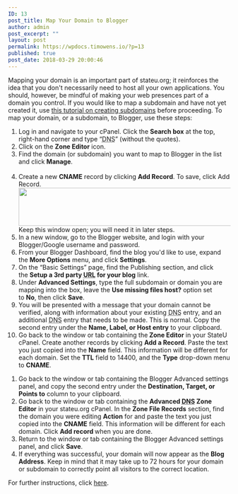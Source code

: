```yaml
---
ID: 13
post_title: Map Your Domain to Blogger
author: admin
post_excerpt: ""
layout: post
permalink: https://wpdocs.timowens.io/?p=13
published: true
post_date: 2018-03-29 20:00:46
---
```

Mapping your domain is an important part of stateu.org; it reinforces the idea that you don't necessarily need to host all your own applications. You should, however, be mindful of making your web presences part of a domain you control. If you would like to map a subdomain and have not yet created it, use&nbsp;<a class="urlextern" title="https://stateu.org/support/cpanel/creating-subdomains" href="http://stateu.org/docs/uncategorized/setting-up-subdomains/" target="_blank" rel="nofollow noopener noreferrer">this tutorial on creating subdomains</a>&nbsp;before proceeding. To map your domain, or a subdomain, to Blogger, use these steps:
<ol>
 	<li class="level1">Log in and navigate to your cPanel. Click the&nbsp;<strong>Search box</strong>&nbsp;at the top, right-hand corner and type “<abbr title="Domain Name System">DNS</abbr>” (without the quotes).</li>
 	<li class="level1">Click on the&nbsp;<strong>Zone Editor</strong>&nbsp;icon.</li>
 	<li class="level1">Find the domain (or subdomain) you want to map to Blogger in the list and click <strong>Manage</strong>.
<div class="li">&nbsp;</div></li>
 	<li class="level0">
<div class="li">Create a new&nbsp;<strong>CNAME</strong> record by clicking <strong>Add Record</strong>. To save, click Add Record.<img class="alignnone size-full wp-image-139" src="https://stateu.org/docs/wp-content/uploads/2018/03/Screen-Shot-2018-03-30-at-3.51.47-PM.png" alt="" width="1380" height="86">Keep this window open; you will need it in later steps.</div></li>
 	<li class="level0">
<div class="li">In a new window, go to the Blogger website, and login with your Blogger/Google username and password.</div></li>
 	<li class="level0">
<div class="li">From your Blogger Dashboard, find the blog you'd like to use, expand the&nbsp;<strong>More Options</strong>&nbsp;menu, and click&nbsp;<strong>Settings</strong>.</div></li>
 	<li class="level0">
<div class="li">On the “Basic Settings” page, find the Publishing section, and click the&nbsp;<strong>Setup a 3rd party&nbsp;<abbr title="Uniform Resource Locator">URL</abbr>&nbsp;for your blog</strong>&nbsp;link.</div></li>
 	<li class="level0">
<div class="li">Under&nbsp;<strong>Advanced Settings</strong>, type the full subdomain or domain you are mapping into the box, leave the&nbsp;<strong>Use missing files host?</strong>&nbsp;option set to&nbsp;<strong>No</strong>, then click&nbsp;<strong>Save</strong>.</div></li>
 	<li class="level0">
<div class="li">You will be presented with a message that your domain cannot be verified, along with information about your existing&nbsp;<abbr title="Domain Name System">DNS</abbr>&nbsp;entry, and an additional&nbsp;<abbr title="Domain Name System">DNS</abbr>&nbsp;entry that needs to be made. This is normal. Copy the second entry under the&nbsp;<strong>Name, Label, or Host entry</strong>&nbsp;to your clipboard.</div></li>
 	<li class="level0">
<div class="li">Go back to the window or tab containing the<strong>&nbsp;Zone Editor</strong>&nbsp;in your StateU cPanel. Create another records&nbsp;by clicking&nbsp;<strong>Add a Record</strong>. Paste the text you just copied into the&nbsp;<strong>Name</strong>&nbsp;field. This information will be different for each domain. Set the&nbsp;<strong>TTL</strong>&nbsp;field to 14400, and the&nbsp;<strong>Type</strong>&nbsp;drop-down menu to&nbsp;<strong>CNAME</strong>.&nbsp;<img class="mediacenter" src="https://stateu.org/docs/wp-content/uploads/2019/10/edit_blogger_record_final_1.png" alt=""></div></li>
</ol>
<ol>
 	<li class="level0">
<div class="li">Go back to the window or tab containing the Blogger Advanced settings panel, and copy the second entry under the&nbsp;<strong>Destination, Target, or Points to</strong>&nbsp;column to your clipboard.</div></li>
 	<li class="level0">
<div class="li">Go back to the window or tab containing the&nbsp;<strong>Advanced&nbsp;<abbr title="Domain Name System">DNS</abbr>&nbsp;Zone Editor</strong>&nbsp;in your stateu.org cPanel. In the&nbsp;<strong>Zone File Records</strong>&nbsp;section, find the domain you were editing&nbsp;<strong>Action</strong>&nbsp;for and paste the text you just copied into the&nbsp;<strong>CNAME</strong>&nbsp;field. This information will be different for each domain. Click&nbsp;<strong>Add record&nbsp;</strong>when you are done.</div></li>
 	<li class="level0">
<div class="li">Return to the window or tab containing the Blogger Advanced settings panel, and click&nbsp;<strong>Save</strong>.</div></li>
 	<li class="level0">
<div class="li">If everything was successful, your domain will now appear as the&nbsp;<strong>Blog Address</strong>. Keep in mind that it may take up to 72 hours for your domain or subdomain to correctly point all visitors to the correct location.</div></li>
</ol>
For further instructions, click <a href="http://www.bloggerplugins.org/2015/01/how-to-setup-custom-domain-on-blogger-with-godaddy-com.html" target="_blank" rel="noopener noreferrer">here</a>.